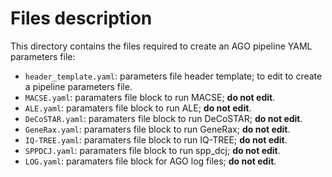# Files description

This directory contains the files required to create an AGO pipeline YAML parameters file:
- `header_template.yaml`: parameters file header template; to edit to create a pipeline parameters file.
- `MACSE.yaml`: paramaters file block to run MACSE; **do not edit**.
- `ALE.yaml`: paramaters file block to run ALE; **do not edit**.
- `DeCoSTAR.yaml`: paramaters file block to run DeCoSTAR; **do not edit**.
- `GeneRax.yaml`: paramaters file block to run GeneRax; **do not edit**.
- `IQ-TREE.yaml`: paramaters file block to run IQ-TREE; **do not edit**.
- `SPPDCJ.yaml`: paramaters file block to run spp_dcj; **do not edit**.
- `LOG.yaml`: paramaters file block for AGO log files; **do not edit**.
